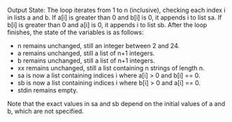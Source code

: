 Output State: The loop iterates from 1 to n (inclusive), checking each index i in lists a and b. If a[i] is greater than 0 and b[i] is 0, it appends i to list sa. If b[i] is greater than 0 and a[i] is 0, it appends i to list sb. After the loop finishes, the state of the variables is as follows:

- n remains unchanged, still an integer between 2 and 24.
- a remains unchanged, still a list of n+1 integers.
- b remains unchanged, still a list of n+1 integers.
- xx remains unchanged, still a list containing n strings of length n.
- sa is now a list containing indices i where a[i] > 0 and b[i] == 0.
- sb is now a list containing indices i where b[i] > 0 and a[i] == 0.
- stdin remains empty.

Note that the exact values in sa and sb depend on the initial values of a and b, which are not specified.